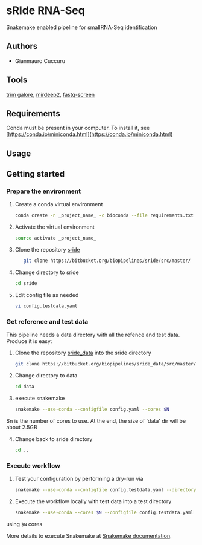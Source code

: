  # sRIde RNA-Seq
Snakemake enabled pipeline for smallRNA-Seq identification

## Authors

* Gianmauro Cuccuru

## Tools
[trim galore](https://www.bioinformatics.babraham.ac.uk/projects/trim_galore/),
[mirdeep2](https://www.mdc-berlin.de/n-rajewsky#t-data,software&resources),
[fastq-screen](https://www.bioinformatics.babraham.ac.uk/projects/fastq_screen/)

## Requirements

Conda must be present in your computer.
To install it, see [https://conda.io/miniconda.html](https://conda.io/miniconda.html)

## Usage

## Getting started

### Prepare the environment

1. Create a conda virtual environment
    ```bash
    conda create -n _project_name_ -c bioconda --file requirements.txt
    ```

2. Activate the virtual environment
    ```bash
    source activate _project_name_
    ```

3. Clone the repository [sride](https://bitbucket.org/biopipelines/sride)
    ```bash
       git clone https://bitbucket.org/biopipelines/sride/src/master/
    ```

4. Change directory to sride
    ```bash
    cd sride
    ```

5. Edit config file as needed
    ```bash
    vi config.testdata.yaml
    ```


### Get reference and test data

This pipeline needs a data directory with all the refence and test data. Produce
 it is easy:

1. Clone the repository [sride_data](https://bitbucket.org/biopipelines/sride_data) into the sride directory
   ```bash
   git clone https://bitbucket.org/biopipelines/sride_data/src/master/ data
   ```

2. Change directory to data
   ```bash
   cd data
   ```

3. execute snakemake
   ```bash
   snakemake --use-conda --configfile config.yaml --cores $N
   ```
$n is the number of cores to use.
At the end, the size of 'data' dir will be about 2.5GB

4. Change back to sride directory
   ```bash
   cd ..
   ```

### Execute workflow

1. Test your configuration by performing a dry-run via
    ```bash
    snakemake --use-conda --configfile config.testdata.yaml --directory test --dryrun
    ```

2. Execute the workflow locally with test data into a test directory
    ```bash
    snakemake --use-conda --cores $N --configfile config.testdata.yaml --directory test
    ```
using `$N` cores

More details to execute Snakemake at [Snakemake documentation](https://snakemake.readthedocs.io).
